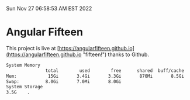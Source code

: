 Sun Nov 27 06:58:53 AM EST 2022

# Angular Fifteen


This project is live at [https://angularfifteen.github.io](https://angularfifteen.github.io "fifteen!") thanks to Github.

```bash
System Memory
               total        used        free      shared  buff/cache   available
Mem:            15Gi       3.4Gi       3.3Gi       870Mi       8.5Gi        10Gi
Swap:          8.0Gi       7.0Mi       8.0Gi
System Storage
3.5G	.
